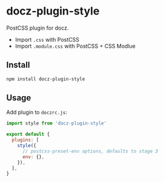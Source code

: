# docz-plugin-style

PostCSS plugin for docz.

- Import `.css` with PostCSS
- Import `.module.css` with PostCSS + CSS Modlue

## Install

```bash
npm install docz-plugin-style
```

## Usage

Add plugin to `doczrc.js`:

```js
import style from 'docz-plugin-style'

export default {
  plugins: [
    style({
      // postcss-preset-env options, defaults to stage 3
      env: {},
    }),
  ],
}
```
